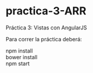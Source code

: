 # practica-3-ARR
Práctica 3: Vistas con AngularJS

Para correr la práctica deberá: <br>

npm install <br>
bower install <br>
npm start <br>
